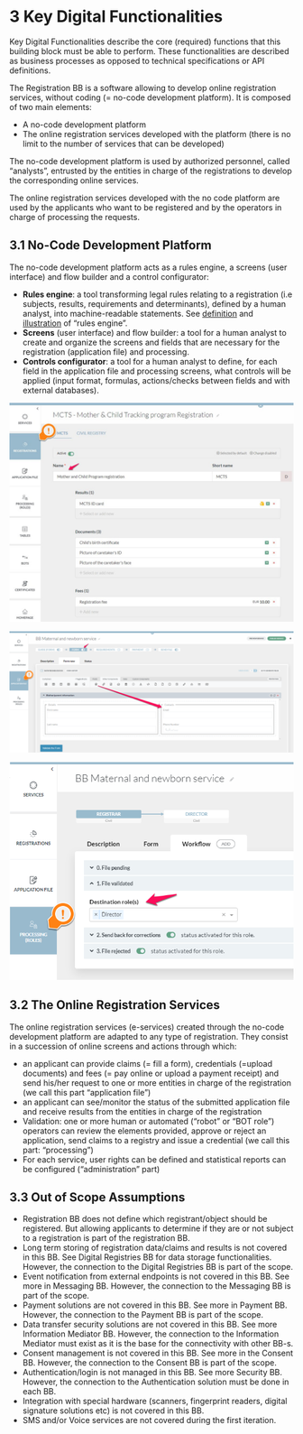 # 3 Key Digital Functionalities

Key Digital Functionalities describe the core (required) functions that this building block must be able to perform. These functionalities are described as business processes as opposed to technical specifications or API definitions.

The Registration BB is a software allowing to develop online registration services, without coding (= no-code development platform). It is composed of two main elements:

* A no-code development platform
* The online registration services developed with the platform (there is no limit to the number of services that can be developed)

The no-code development platform is used by authorized personnel, called “analysts”, entrusted by the entities in charge of the registrations to develop the corresponding online services. &#x20;

The online registration services developed with the no code platform are used by the applicants who want to be registered and by the operators in charge of processing the requests.

## 3.1  No-Code Development Platform  <a href="#docs-internal-guid-f7c824af-7fff-a3d3-5a87-3efe0d1dcff9" id="docs-internal-guid-f7c824af-7fff-a3d3-5a87-3efe0d1dcff9"></a>

The no-code development platform acts as a rules engine, a screens (user interface) and flow builder and a control configurator:

* **Rules engine**: a tool transforming legal rules relating to a registration (i.e subjects, results, requirements and determinants), defined by a human analyst, into machine-readable statements.  See [definition](https://en.wikipedia.org/wiki/Business\_rules\_engine) and [illustration](https://www.digital.nsw.gov.au/digital-transformation/policy-lab/rules-code) of “rules engine”.
* **Screens** (user interface) and flow builder: a tool for a human analyst to create and organize the screens and fields that are necessary for the registration (application file) and processing.&#x20;
* **Controls configurator**: a tool for a human analyst to define, for each field in the application file and processing screens, what controls will be applied (input format, formulas, actions/checks between fields and with external databases).

![Illustration 1- Example of configuration of the rules engine (UNCTAD’s eRegistrations).](../.gitbook/assets/image6.jpg)

![Illustration 2 - Example of the user interface builder (UNCTAD’s eRegistrations).](../.gitbook/assets/image3.png)

![Illustration 3 - Example of flow builder (UNCTAD’s eRegistrations).](../.gitbook/assets/image7.png)

## 3.2 The Online Registration Services <a href="#docs-internal-guid-d85f59a4-7fff-1564-6ae2-86d67f36a258" id="docs-internal-guid-d85f59a4-7fff-1564-6ae2-86d67f36a258"></a>

The online registration services (e-services) created through the no-code development platform are adapted to any type of registration. They consist in a succession of online screens and actions through which:

* an applicant can provide claims (= fill a form), credentials (=upload documents) and fees (= pay online or upload a payment receipt) and send his/her request to one or more entities in charge of the registration (we call this part “application file”)
* an applicant can see/monitor the status of the submitted application file and receive results from the  entities in charge of the registration &#x20;
* Validation: one or more human or automated (“robot” or “BOT role”) operators can review the elements provided, approve or reject an application, send claims to a registry and issue a credential (we call this part: “processing”)
* For each service, user rights can be defined and statistical reports can be configured (“administration” part)

## 3.3 Out of Scope Assumptions

* Registration BB does not define which registrant/object should be registered. But allowing applicants to determine if they are or not subject to a registration is part of the registration BB.
* Long term storing of registration data/claims and results is not covered in this BB. See Digital Registries BB for data storage functionalities. However, the connection to the Digital Registries BB is part of the scope.  &#x20;
* Event notification from external endpoints is not covered in this BB. See more in Messaging BB. However, the connection to the Messaging BB is part of the scope.&#x20;
* Payment solutions are not covered in this BB. See more in Payment BB.  However, the connection to the Payment BB is part of the scope.&#x20;
* Data transfer security solutions are not covered in this BB. See more Information Mediator BB. However, the connection to the Information Mediator must exist as it is the base for the connectivity with other BB-s.&#x20;
* Consent management is not covered in this BB. See more in the Consent BB. However, the connection to the Consent BB is part of the scope. &#x20;
* Authentication/login is not managed in this BB. See more Security BB. However, the connection to the Authentication solution must be done in each BB.&#x20;
* Integration with special hardware (scanners, fingerprint readers, digital signature solutions etc) is not covered in this BB.
* SMS and/or Voice services are not covered during the first iteration.
